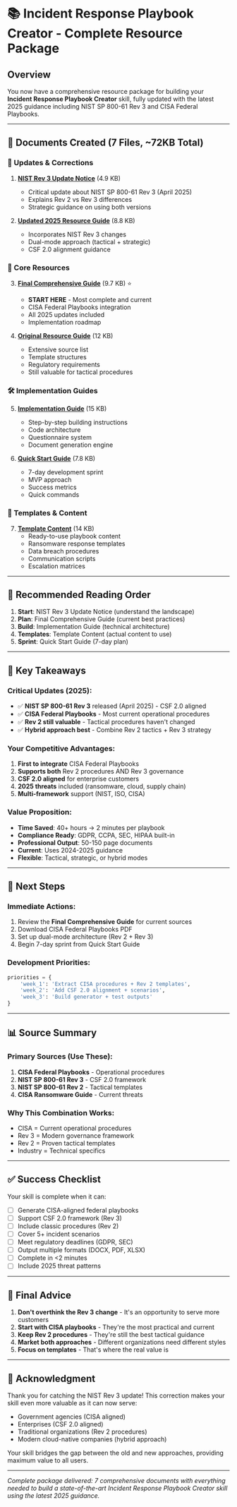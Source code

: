 # 📚 Incident Response Playbook Creator - Complete Resource Package

## Overview

You now have a comprehensive resource package for building your **Incident Response Playbook Creator** skill, fully updated with the latest 2025 guidance including NIST SP 800-61 Rev 3 and CISA Federal Playbooks.

---

## 📁 Documents Created (7 Files, ~72KB Total)

### 🔄 Updates & Corrections

1. **[NIST Rev 3 Update Notice](computer:///mnt/user-data/outputs/nist_revision_3_update_notice.md)** (4.9 KB)
   - Critical update about NIST SP 800-61 Rev 3 (April 2025)
   - Explains Rev 2 vs Rev 3 differences
   - Strategic guidance on using both versions

2. **[Updated 2025 Resource Guide](computer:///mnt/user-data/outputs/incident_playbook_updated_2025.md)** (8.8 KB)
   - Incorporates NIST Rev 3 changes
   - Dual-mode approach (tactical + strategic)
   - CSF 2.0 alignment guidance

### 📖 Core Resources

3. **[Final Comprehensive Guide](computer:///mnt/user-data/outputs/incident_playbook_final_comprehensive_guide.md)** (9.7 KB) ⭐
   - **START HERE** - Most complete and current
   - CISA Federal Playbooks integration
   - All 2025 updates included
   - Implementation roadmap

4. **[Original Resource Guide](computer:///mnt/user-data/outputs/incident_response_playbook_resources.md)** (12 KB)
   - Extensive source list
   - Template structures
   - Regulatory requirements
   - Still valuable for tactical procedures

### 🛠️ Implementation Guides

5. **[Implementation Guide](computer:///mnt/user-data/outputs/incident_playbook_implementation.md)** (15 KB)
   - Step-by-step building instructions
   - Code architecture
   - Questionnaire system
   - Document generation engine

6. **[Quick Start Guide](computer:///mnt/user-data/outputs/incident_playbook_quick_start.md)** (7.8 KB)
   - 7-day development sprint
   - MVP approach
   - Success metrics
   - Quick commands

### 📝 Templates & Content

7. **[Template Content](computer:///mnt/user-data/outputs/incident_playbook_template_content.md)** (14 KB)
   - Ready-to-use playbook content
   - Ransomware response templates
   - Data breach procedures
   - Communication scripts
   - Escalation matrices

---

## 🎯 Recommended Reading Order

1. **Start**: NIST Rev 3 Update Notice (understand the landscape)
2. **Plan**: Final Comprehensive Guide (current best practices)
3. **Build**: Implementation Guide (technical architecture)
4. **Templates**: Template Content (actual content to use)
5. **Sprint**: Quick Start Guide (7-day plan)

---

## 🔑 Key Takeaways

### Critical Updates (2025):
- ✅ **NIST SP 800-61 Rev 3** released (April 2025) - CSF 2.0 aligned
- ✅ **CISA Federal Playbooks** - Most current operational procedures
- ✅ **Rev 2 still valuable** - Tactical procedures haven't changed
- ✅ **Hybrid approach best** - Combine Rev 2 tactics + Rev 3 strategy

### Your Competitive Advantages:
1. **First to integrate** CISA Federal Playbooks
2. **Supports both** Rev 2 procedures AND Rev 3 governance
3. **CSF 2.0 aligned** for enterprise customers
4. **2025 threats** included (ransomware, cloud, supply chain)
5. **Multi-framework** support (NIST, ISO, CISA)

### Value Proposition:
- **Time Saved**: 40+ hours → 2 minutes per playbook
- **Compliance Ready**: GDPR, CCPA, SEC, HIPAA built-in
- **Professional Output**: 50-150 page documents
- **Current**: Uses 2024-2025 guidance
- **Flexible**: Tactical, strategic, or hybrid modes

---

## 🚀 Next Steps

### Immediate Actions:
1. Review the **Final Comprehensive Guide** for current sources
2. Download CISA Federal Playbooks PDF
3. Set up dual-mode architecture (Rev 2 + Rev 3)
4. Begin 7-day sprint from Quick Start Guide

### Development Priorities:
```python
priorities = {
    'week_1': 'Extract CISA procedures + Rev 2 templates',
    'week_2': 'Add CSF 2.0 alignment + scenarios',
    'week_3': 'Build generator + test outputs'
}
```

---

## 📊 Source Summary

### Primary Sources (Use These):
1. **CISA Federal Playbooks** - Operational procedures
2. **NIST SP 800-61 Rev 3** - CSF 2.0 framework
3. **NIST SP 800-61 Rev 2** - Tactical templates
4. **CISA Ransomware Guide** - Current threats

### Why This Combination Works:
- CISA = Current operational procedures
- Rev 3 = Modern governance framework
- Rev 2 = Proven tactical templates
- Industry = Technical specifics

---

## ✅ Success Checklist

Your skill is complete when it can:
- [ ] Generate CISA-aligned federal playbooks
- [ ] Support CSF 2.0 framework (Rev 3)
- [ ] Include classic procedures (Rev 2)
- [ ] Cover 5+ incident scenarios
- [ ] Meet regulatory deadlines (GDPR, SEC)
- [ ] Output multiple formats (DOCX, PDF, XLSX)
- [ ] Complete in <2 minutes
- [ ] Include 2025 threat patterns

---

## 💬 Final Advice

1. **Don't overthink the Rev 3 change** - It's an opportunity to serve more customers
2. **Start with CISA playbooks** - They're the most practical and current
3. **Keep Rev 2 procedures** - They're still the best tactical guidance
4. **Market both approaches** - Different organizations need different styles
5. **Focus on templates** - That's where the real value is

---

## 🙏 Acknowledgment

Thank you for catching the NIST Rev 3 update! This correction makes your skill even more valuable as it can now serve:
- Government agencies (CISA aligned)
- Enterprises (CSF 2.0 aligned)  
- Traditional organizations (Rev 2 procedures)
- Modern cloud-native companies (hybrid approach)

Your skill bridges the gap between the old and new approaches, providing maximum value to all users.

---

*Complete package delivered: 7 comprehensive documents with everything needed to build a state-of-the-art Incident Response Playbook Creator skill using the latest 2025 guidance.*